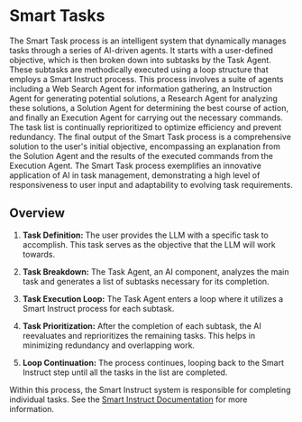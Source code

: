 # Smart Tasks
The Smart Task process is an intelligent system that dynamically manages tasks through a series of AI-driven agents. It starts with a user-defined objective, which is then broken down into subtasks by the Task Agent. These subtasks are methodically executed using a loop structure that employs a Smart Instruct process. This process involves a suite of agents including a Web Search Agent for information gathering, an Instruction Agent for generating potential solutions, a Research Agent for analyzing these solutions, a Solution Agent for determining the best course of action, and finally an Execution Agent for carrying out the necessary commands. The task list is continually reprioritized to optimize efficiency and prevent redundancy. The final output of the Smart Task process is a comprehensive solution to the user's initial objective, encompassing an explanation from the Solution Agent and the results of the executed commands from the Execution Agent. The Smart Task process exemplifies an innovative application of AI in task management, demonstrating a high level of responsiveness to user input and adaptability to evolving task requirements.

## Overview
1. **Task Definition:** The user provides the LLM with a specific task to accomplish. This task serves as the objective that the LLM will work towards.

2. **Task Breakdown:** The Task Agent, an AI component, analyzes the main task and generates a list of subtasks necessary for its completion. 

3. **Task Execution Loop:** The Task Agent enters a loop where it utilizes a Smart Instruct process for each subtask. 

4. **Task Prioritization:** After the completion of each subtask, the AI reevaluates and reprioritizes the remaining tasks. This helps in minimizing redundancy and overlapping work.

5. **Loop Continuation:** The process continues, looping back to the Smart Instruct step until all the tasks in the list are completed.

Within this process, the Smart Instruct system is responsible for completing individual tasks. See the [Smart Instruct Documentation](https://josh-xt.github.io/Agent-LLM/2-Concepts/Smart%20Instruct.html) for more information.